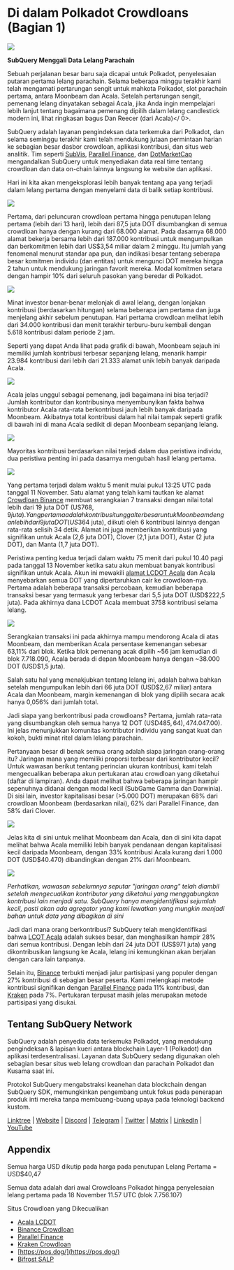 # Di dalam Polkadot Crowdloans (Bagian 1)

![](https://miro.medium.com/max/2400/1*JvR4YsstF6OHG3mTr_1Seg.png)

**SubQuery Menggali Data Lelang Parachain**

Sebuah perjalanan besar baru saja dicapai untuk Polkadot, penyelesaian putaran pertama lelang parachain. Selama beberapa minggu terakhir kami telah mengamati pertarungan sengit untuk mahkota Polkadot, slot parachain pertama, antara Moonbeam dan Acala. Setelah pertarungan sengit, pemenang lelang dinyatakan sebagai Acala, jika Anda ingin mempelajari lebih lanjut tentang bagaimana pemenang dipilih dalam lelang candlestick modern ini, lihat
ringkasan bagus Dan Reecer (dari Acala)</ 0>.</p> 

SubQuery adalah layanan pengindeksan data terkemuka dari Polkadot, dan selama seminggu terakhir kami telah mendukung jutaan permintaan harian ke sebagian besar dasbor crowdloan, aplikasi kontribusi, dan situs web analitik. Tim seperti [SubVis](https://www.subvis.io/), [Parallel Finance](https://parallel.fi/), dan [DotMarketCap](https://dotmarketcap.com/) mengandalkan SubQuery untuk menyediakan data real time tentang crowdloan dan data on-chain lainnya langsung ke website dan aplikasi.

Hari ini kita akan mengeksplorasi lebih banyak tentang apa yang terjadi dalam lelang pertama dengan menyelami data di balik setiap kontribusi.

![](https://miro.medium.com/max/2400/0*Pcp3KJvC5eyP2KQ3)

Pertama, dari peluncuran crowdloan pertama hingga penutupan lelang pertama (lebih dari 13 hari), lebih dari 87,5 juta DOT disumbangkan di semua crowdloan hanya dengan kurang dari 68.000 alamat. Pada dasarnya 68.000 alamat bekerja bersama lebih dari 187.000 kontribusi untuk mengumpulkan dan berkomitmen lebih dari US$3,54 miliar dalam 2 minggu. Itu jumlah yang fenomenal menurut standar apa pun, dan indikasi besar tentang seberapa besar komitmen individu (dan entitas) untuk mengunci DOT mereka hingga 2 tahun untuk mendukung jaringan favorit mereka. Modal komitmen setara dengan hampir 10% dari seluruh pasokan yang beredar di Polkadot.

![](https://miro.medium.com/max/2400/0*-ovBJnjxAKfeB81Y)

Minat investor benar-benar melonjak di awal lelang, dengan lonjakan kontribusi (berdasarkan hitungan) selama beberapa jam pertama dan juga menjelang akhir sebelum penutupan. Hari pertama crowdloan melihat lebih dari 34.000 kontribusi dan menit terakhir terburu-buru kembali dengan 5.618 kontribusi dalam periode 2 jam.

Seperti yang dapat Anda lihat pada grafik di bawah, Moonbeam sejauh ini memiliki jumlah kontribusi terbesar sepanjang lelang, menarik hampir 23.984 kontribusi dari lebih dari 21.333 alamat unik lebih banyak daripada Acala.

![](https://miro.medium.com/max/2400/0*MSHfjnu7KmMvDmnY)

Acala jelas unggul sebagai pemenang, jadi bagaimana ini bisa terjadi? Jumlah kontributor dan kontribusinya menyembunyikan fakta bahwa kontributor Acala rata-rata berkontribusi jauh lebih banyak daripada Moonbeam. Akibatnya total kontribusi dalam hal nilai tampak seperti grafik di bawah ini di mana Acala sedikit di depan Moonbeam sepanjang lelang.

![](https://miro.medium.com/max/2400/0*YbV-ReqSwfimUsbO)

Mayoritas kontribusi berdasarkan nilai terjadi dalam dua peristiwa individu, dua peristiwa penting ini pada dasarnya mengubah hasil lelang pertama.

![](https://miro.medium.com/max/2400/0*jmRsZ7kxEYAWYaUq)

Yang pertama terjadi dalam waktu 5 menit mulai pukul 13:25 UTC pada tanggal 11 November. Satu alamat yang telah kami tautkan ke alamat [Crowdloan Binance](https://www.binance.com/en/dotslot) membuat serangkaian 7 transaksi dengan nilai total lebih dari 19 juta DOT (US$768,9 juta). Yang pertama adalah kontribusi tunggal terbesar untuk Moonbeam dengan lebih dari 9 juta DOT (US$364 juta), diikuti oleh 6 kontribusi lainnya dengan rata-rata selisih 34 detik. Alamat ini juga memberikan kontribusi yang signifikan untuk Acala (2,6 juta DOT), Clover (2,1 juta DOT), Astar (2 juta DOT), dan Manta (1,7 juta DOT).

Peristiwa penting kedua terjadi dalam waktu 75 menit dari pukul 10.40 pagi pada tanggal 13 November ketika satu akun membuat banyak kontribusi signifikan untuk Acala. Akun ini mewakili [alamat LCDOT Acala](https://medium.com/acalanetwork/acala-liquid-crowdloan-dot-lcdot-launch-on-polkadot-f28d8f561157) dan Acala menyebarkan semua DOT yang dipertaruhkan cair ke crowdloan-nya. Pertama adalah beberapa transaksi percobaan, kemudian beberapa transaksi besar yang termasuk yang terbesar dari 5,5 juta DOT (USD$222,5 juta). Pada akhirnya dana LCDOT Acala membuat 3758 kontribusi selama lelang.

![](https://miro.medium.com/max/2400/0*GTJviXqhPmRIIf73)

Serangkaian transaksi ini pada akhirnya mampu mendorong Acala di atas Moonbeam, dan memberikan Acala persentase kemenangan sebesar 63,11% dari blok. Ketika blok pemenang acak dipilih ~56 jam kemudian di blok 7.718.090, Acala berada di depan Moonbeam hanya dengan ~38.000 DOT (USD$1,5 juta).

Salah satu hal yang menakjubkan tentang lelang ini, adalah bahwa bahkan setelah mengumpulkan lebih dari 66 juta DOT (USD$2,67 miliar) antara Acala dan Moonbeam, margin kemenangan di blok yang dipilih secara acak hanya 0,056% dari jumlah total.

Jadi siapa yang berkontribusi pada crowdloans? Pertama, jumlah rata-rata yang disumbangkan oleh semua hanya 12 DOT (USD$485,64), 47% dari semua kontribusi kurang dari 10 DOT dan 88% kurang dari 100 DOT (US$4.047.00). Ini jelas menunjukkan komunitas kontributor individu yang sangat kuat dan kokoh, bukti minat ritel dalam lelang parachain.

Pertanyaan besar di benak semua orang adalah siapa jaringan orang-orang itu? Jaringan mana yang memiliki proporsi terbesar dari kontributor kecil? Untuk wawasan berikut tentang perincian ukuran kontribusi, kami telah mengecualikan beberapa akun pertukaran atau crowdloan yang diketahui (daftar di lampiran). Anda dapat melihat bahwa beberapa jaringan hampir sepenuhnya didanai dengan modal kecil (SubGame Gamma dan Darwinia). Di sisi lain, investor kapitalisasi besar (>5.000 DOT) merupakan 68% dari crowdloan Moonbeam (berdasarkan nilai), 62% dari Parallel Finance, dan 58% dari Clover.

![](https://miro.medium.com/max/2400/0*ztRnFrVfJ2aTlMiU)

Jelas kita di sini untuk melihat Moonbeam dan Acala, dan di sini kita dapat melihat bahwa Acala memiliki lebih banyak pendanaan dengan kapitalisasi kecil daripada Moonbeam, dengan 33% kontribusi Acala kurang dari 1.000 DOT (USD$40.470) dibandingkan dengan 21% dari Moonbeam.

![](https://miro.medium.com/max/2400/0*ge-2XDPgddj-J07V)

_Perhatikan, wawasan sebelumnya seputar "jaringan orang" telah diambil setelah mengecualikan kontributor yang diketahui yang menggabungkan kontribusi lain menjadi satu. SubQuery hanya mengidentifikasi sejumlah kecil, pasti akan ada agregator yang kami lewatkan yang mungkin menjadi bahan untuk data yang dibagikan di sini_

Jadi dari mana orang berkontribusi? SubQuery telah mengidentifikasi bahwa [LCOT Acala](https://medium.com/acalanetwork/acala-liquid-crowdloan-dot-lcdot-launch-on-polkadot-f28d8f561157) adalah sukses besar, dan menghasilkan hampir 28% dari semua kontribusi. Dengan lebih dari 24 juta DOT (US$971 juta) yang dikontribusikan langsung ke Acala, lelang ini kemungkinan akan berjalan dengan cara lain tanpanya.

Selain itu, [Binance](https://www.binance.com/en/dotslot) terbukti menjadi jalur partisipasi yang populer dengan 27% kontribusi di sebagian besar peserta. Kami melengkapi metode kontribusi signifikan dengan [Parallel Finance](https://crowdloan.parallel.fi/#/auction/polkadot) pada 11% kontribusi, dan [Kraken](https://www.kraken.com/learn/parachain-auctions) pada 7%. Pertukaran terpusat masih jelas merupakan metode partisipasi yang disukai.



## Tentang SubQuery Network

SubQuery adalah penyedia data terkemuka Polkadot, yang mendukung pengindeksan & lapisan kueri antara blockchain Layer-1 (Polkadot) dan aplikasi terdesentralisasi. Layanan data SubQuery sedang digunakan oleh sebagian besar situs web lelang crowdloan dan parachain Polkadot dan Kusama saat ini.

Protokol SubQuery mengabstraksi keanehan data blockchain dengan SubQuery SDK, memungkinkan pengembang untuk fokus pada penerapan produk inti mereka tanpa membuang-buang upaya pada teknologi backend kustom.

​​​​[Linktree](https://linktr.ee/subquerynetwork)  |  [Website](https://subquery.network/)  |  [Discord](https://discord.com/invite/78zg8aBSMG)  |  [Telegram](https://t.me/subquerynetwork)  |  [Twitter](https://twitter.com/subquerynetwork)  |  [Matrix](https://matrix.to/#/#subquery:matrix.org)  |  [LinkedIn](https://www.linkedin.com/company/subquery)  |  [YouTube](https://www.youtube.com/channel/UCi1a6NUUjegcLHDFLr7CqLw)



## Appendix

Semua harga USD dikutip pada harga pada penutupan Lelang Pertama = USD$40,47

Semua data adalah dari awal Crowdloans Polkadot hingga penyelesaian lelang pertama pada 18 November 11.57 UTC (blok 7.756.107)

Situs Crowdloan yang Dikecualikan

-   [Acala LCDOT](https://medium.com/acalanetwork/acala-liquid-crowdloan-dot-lcdot-launch-on-polkadot-f28d8f561157)
-   [Binance Crowdloan](https://www.binance.com/en/dotslot)
-   [Parallel Finance](https://crowdloan.parallel.fi/#/auction/polkadot)
-   [Kraken Crowdloan](https://www.kraken.com/learn/parachain-auctions)
-   [https://pos.dog/](https://pos.dog/)
-   [Bifrost SALP](https://medium.com/bifrost-finance/bifrost-announces-slot-auction-liquidity-protocol-salp-weekly-report-51-57a7f69aad34)
